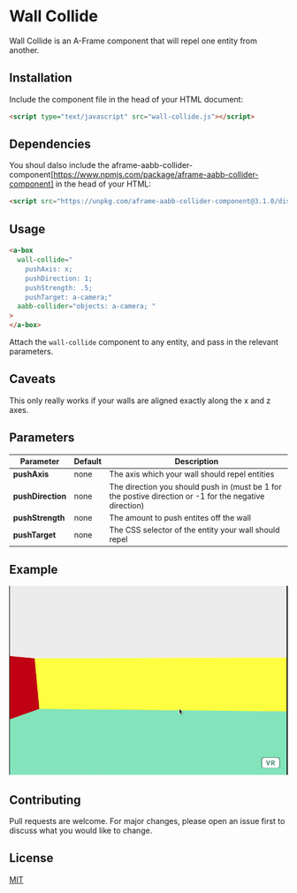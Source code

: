 # Wall Collide

Wall Collide is an A-Frame component that will repel one entity from another.

## Installation

Include the component file in the head of your HTML document:

```html
<script type="text/javascript" src="wall-collide.js"></script>
```

## Dependencies

You shoul dalso include the aframe-aabb-collider-component[https://www.npmjs.com/package/aframe-aabb-collider-component] in the head of your HTML:

```html
<script src="https://unpkg.com/aframe-aabb-collider-component@3.1.0/dist/aframe-aabb-collider-component.min.js"></script>
```

## Usage

```html
<a-box 
  wall-collide="
    pushAxis: x;
    pushDirection: 1;
    pushStrength: .5;
    pushTarget: a-camera;" 
  aabb-collider="objects: a-camera; " 
>
</a-box>
```

Attach the `wall-collide` component to any entity, and pass in the relevant parameters. 

## Caveats

This only really works if your walls are aligned exactly along the x and z axes. 

## Parameters

| Parameter          | Default  | Description |
|--------------------|--------- |-------------|
| **pushAxis**       | none     | The axis which your wall should repel entities|
| **pushDirection**  | none    | The direction you should push in (must be 1 for the postive direction or -1 for the negative direction)|
| **pushStrength**    | none       | The amount to push entites off the wall|
| **pushTarget** | none | The CSS selector of the entity your wall should repel |

## Example

![](wall-collide.gif)

## Contributing
Pull requests are welcome. For major changes, please open an issue first to discuss what you would like to change.


## License
[MIT](https://choosealicense.com/licenses/mit/)
